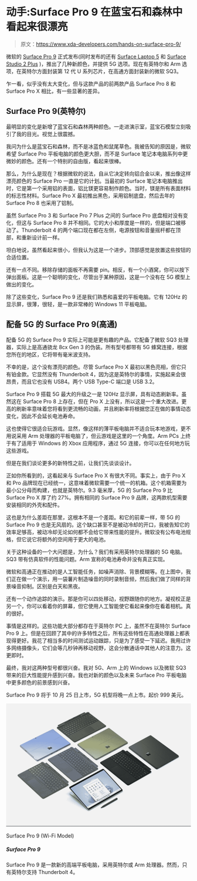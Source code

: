 # 动手:Surface Pro 9 在蓝宝石和森林中看起来很漂亮

> 原文：<https://www.xda-developers.com/hands-on-surface-pro-9/>

微软的 [Surface Pro 9](https://www.xda-developers.com/surface-pro-9/) 正式发布(同时发布的还有 [Surface Laptop 5](https://www.xda-developers.com/surface-laptop-5/) 和 [Surface Studio 2 Plus](https://www.xda-developers.com/surface-studio-2-plus/) )，推出了几种新颜色，并提供 5G 选项。现在有英特尔和 Arm 选项，在英特尔方面封装第 12 代 U 系列芯片，在高通方面封装新的微软 SQ3。

乍一看，似乎没有太大变化，但与这款产品的前两款产品 Surface Pro 8 和 Surface Pro X 相比，有一些显著的差异。

## Surface Pro 9(英特尔)

最明显的变化是新增了蓝宝石和森林两种颜色。一走进演示室，蓝宝石模型立刻吸引了我的目光。视觉上很震撼。

我问为什么是蓝宝石和森林，而不是冰蓝色和鼠尾草色。我被告知的原因是，微软希望 Surface Pro 平板电脑的颜色更大胆，而不是 Surface 笔记本电脑系列中更微妙的颜色。还有一个特别的自由版，看起来很棒。

那么，为什么是现在？根据微软的说法，自从它决定转向铝合金以来，推出像这样漂亮颜色的 Surface Pro 一直是它的计划。当最初的 Surface 笔记本电脑推出时，它是第一个采用铝的表面，铝比镁更容易制作颜色。当时，镁是所有表面材料的标志性材料。Surface Pro X 最初推出黑色，采用铝制底盘，然后去年的 Surface Pro 8 也采用了铝制。

虽然 Surface Pro 3 和 Surface Pro 7 Plus 之间的 Surface Pro 底盘相对没有变化，但这与 Surface Pro 8 并不相同。它的大小和厚度是一样的，但是端口被移动了。Thunderbolt 4 的两个端口现在都在左侧，电源按钮和音量摇杆都在顶部，和重新设计前一样。

坦白地说，虽然看起来很小，但我认为这是一个进步。顶部感觉是放置这些按钮的合适位置。

还有一点不同。移除存储的面板不再需要 pin。相反，有一个小酒窝，你可以按下弹出面板。这是一个聪明的变化，尽管出于某种原因，这是一个没有在 5G 模型上做出的变化。

除了这些变化，Surface Pro 9 还是我们熟悉和喜爱的平板电脑。它有 120Hz 的显示屏，很薄，很轻，是一款非常棒的 Windows 11 平板电脑。

## 配备 5G 的 Surface Pro 9(高通)

配备 5G 的 Surface Pro 9 实际上可能是更有趣的产品。它配备了微软 SQ3 处理器，实际上是高通骁龙 8cx Gen 3 的伪装。所有型号都带有 5G 蜂窝连接，根据您所在的地区，它将带有毫米波支持。

不幸的是，这个没有漂亮的颜色。尽管 Surface Pro X 最初以黑色亮相，但它只有铂金款。它显然没有 Thunderbolt 4，因为这是英特尔的事情，实施起来会很昂贵，而且它也没有 USB4。两个 USB Type-C 端口是 USB 3.2。

Surface Pro 9 搭载 5G 最大的升级之一是 120Hz 显示屏，具有动态刷新率。虽然这在 Surface Pro 8 上存在，但在 Pro X 上没有，所以这是一个重大改进。更高的刷新率意味着您将看到更流畅的动画，并且刷新率将根据您正在做的事情动态变化，因此不会延长电池寿命。

这也使得它很适合玩游戏。显然，像这样的薄平板电脑并不适合玩本地游戏，更不用说采用 Arm 处理器的平板电脑了，但云游戏是这里的一个角度。Arm PCs 上终于有了适用于 Windows 的 Xbox 应用程序，通过 5G 连接，你可以在任何地方玩这些游戏。

但是在我们谈论更多的新特性之前，让我们先谈谈设计。

正如你所看到的，这看起来与 Surface Pro X 有很大不同。事实上，由于 Pro X 和 Pro 品牌现在已经统一，这意味着微软需要一个统一的机箱。这个机箱需要为最小公分母而构建，也就是英特尔。9.3 毫米厚，5G 的 Surface Pro 9 比 Surface Pro X 厚了约 27%。拥有相同的 Surface Pro 9 品牌，这两款机型需要安装相同的外壳和配件。

这也是为什么差距在那里，这根本不是一个差距。和它的前辈一样，带 5G 的 Surface Pro 9 也是无风扇的。这个缺口甚至不是被动冷却的开口，我被告知它的效率足够高，被动冷却无论如何都不会给它带来性能的提升。微软没有公布电池规格，但它说它将额外的空间用于更大的电池。

关于这种设备的一个大问题是，为什么？我们有采用英特尔处理器的 5G 电脑。SQ3 带有仿真软件的性能问题。Arm 宣称的电池寿命并没有真正实现。

微软和高通正在推动的是人工智能任务，如噪声消除、背景模糊等。在上图中，我们正在做一个演示，用一袋薯片制造噪音的同时录制音频，然后我们做了同样的背景噪音抑制。区别是白天和黑夜。

还有一个动作追踪的演示。那是你可以四处移动，视野跟随你的地方。凝视校正是另一个，你可以看着你的屏幕，但它使用人工智能使它看起来像你在看着相机。真的很好。

事情是这样的。这些功能大部分都存在于英特尔 PC 上，虽然不在英特尔 Surface Pro 9 上。但是在回顾了其中的许多特性之后，所有这些特性在高通处理器上都表现得更好。我花了相当多的时间测试运动跟踪，只是为了感受一下延迟。我用过许多网络摄像头，它们会等几秒钟再移动视野，这会分散通话中其他人的注意力。这更即时。

最终，我对这两种型号都很兴奋。我对 5G、Arm 上的 Windows 以及微软 SQ3 带来的巨大性能提升感到兴奋。我也对新的颜色以及未来 Surface Pro 平板电脑中更多颜色的前景感到兴奋。

Surface Pro 9 将于 10 月 25 日上市，5G 机型将晚一点上市。起价 999 美元。

 <picture>![The Surface Pro 9 is a top-tier Windows tablet with Intel or Qualcomm processors, and it comes in multiple colors for the first time ever.](img/c897b1dbaad1bda308e45baff9efe412.png)</picture> 

Surface Pro 9 (Wi-Fi Model)

##### Surface Pro 9

Surface Pro 9 是一款新的高端平板电脑，采用英特尔或 Arm 处理器。然而，只有英特尔支持 Thunderbolt 4。